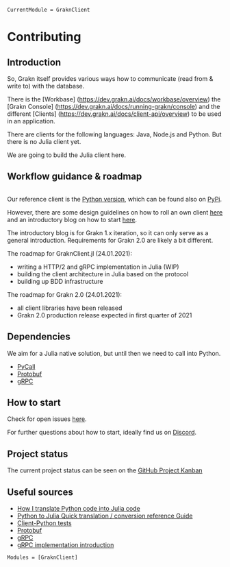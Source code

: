 ```@meta
CurrentModule = GraknClient
```

# Contributing

## Introduction

So, Grakn itself provides various ways how to communicate (read from & write to) with the database.

There is the [Workbase] (https://dev.grakn.ai/docs/workbase/overview) the [Grakn Console] (https://dev.grakn.ai/docs/running-grakn/console) and the different [Clients] (https://dev.grakn.ai/docs/client-api/overview) to be used in an application. 

There are clients for the following languages: Java, Node.js and Python. But there is no Julia client yet.

We are going to build the Julia client here.

## Workflow guidance & roadmap

```@index
```

Our reference client is the [Python version](https://dev.grakn.ai/docs/client-api/python), which can be found also on [PyPi](https://pypi.org/project/grakn-client/#history).

However, there are some design guidelines on how to roll an own client [here](https://dev.grakn.ai/docs/client-api/python) and an introductory blog on how to start [here](https://blog.grakn.ai/grakn-python-driver-how-to-roll-your-own-b010bbd73023).

The introductory blog is for Grakn 1.x iteration, so it can only serve as a general introduction. Requirements for Grakn 2.0 are likely a bit different.

The roadmap for GraknClient.jl (24.01.2021):

- writing a HTTP/2 and gRPC implementation in Julia (WIP)
- building the client architecture in Julia based on the protocol
- building up BDD infrastructure  

The roadmap for Grakn 2.0 (24.01.2021):

- all client libraries have been released
- Grakn 2.0 production release expected in first quarter of 2021  

## Dependencies

We aim for a Julia native solution, but until then we need to call into Python.

- [PyCall](https://github.com/JuliaPy/PyCall.jl)
- [Protobuf](https://github.com/protocolbuffers/protobuf)
- [gRPC](https://grpc.io/)

## How to start

Check for open issues [here](https://github.com/Humans-of-Julia/GraknClient.jl/issues).

For further questions about how to start, ideally find us on [Discord](https://discord.gg/NSYrYZQRyv).

## Project status

The current project status can be seen on the [GitHub Project Kanban](https://github.com/Humans-of-Julia/GraknClient.jl/projects/1)

## Useful sources

- [How I translate Python code into Julia code](https://stackoverflow.com/questions/59356818/how-i-translate-python-code-into-julia-code)
- [Python to Julia Quick translation / conversion reference Guide](https://gist.github.com/cuckookernel/9777067)
- [Client-Python tests](https://github.com/Humans-of-Julia/GraknClient.jl/tree/dev/client-python-reference/tests/integration)
- [Protobuf](https://github.com/protocolbuffers/protobuf)
- [gRPC](https://grpc.io/)
- [gRPC implementation introduction](https://scotch.io/tutorials/implementing-remote-procedure-calls-with-grpc-and-protocol-buffers)

```@autodocs
Modules = [GraknClient]
```
